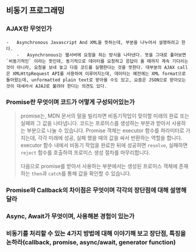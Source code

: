 ## 비동기 프로그래밍

### AJAX란 무엇인가

    -   Asynchronous Javascript And XML을 뜻하는데, 부분을 나누어서 설명하려고 한다.
        -   Asynchronous는 웹서버에 요청을 하는 방식을 나타낸다. 뜻을 그대로 풀어보면 `비동기적인` 이라는 뜻인데, 동기적으로 데이터를 요청하고 응답이 올 때까지 계속 기다리는 것이 아니라, 요청을 보내 놓고 다음 코드를 실행한다는 것을 뜻한다. 대부분의 AJAX call은 XMLHttpRequest API를 사용하여 이루어지는데, 데이터는 예전에는 XML format으로 돌아왔는데, unformatted plain text로 받아올 수도 있고, 요즘은 JSON으로 받아오는 것이 대세라서 AJAJ로 불려야 한다는 의견도 있다.

### Promise란 무엇이며 코드가 어떻게 구성되어있는가

> promise는, MDN 문서의 말을 빌리자면 비동기작업이 맞이할 미래의 완료 또는 실패와 그 값을 나타냅니다. 코드는 프로미스를 생성하는 부분과 받아서 사용하는 부분으로 나눌 수 있습니다. Promise 객체는 executor 함수를 파라미터로 가지는데, 각각 미래에 성공, 실패 했을 때의 값을 싸서 반환하는 역할을 합니다. executor 함수 내에서 비동기 작업을 완료한 뒤에 성공하면 `resolve`, 실패하면 `reject` 함수를 호출하여 프로미스 생성 절차를 마무리합니다. <br><br>
> 다음으로 promise를 받아서 사용하는 부분에서는 생성된 프로미스 객체에 존재하는 `then`과 `catch`를 통해 값을 확인할 수 있습니다.

### Promise와 Callback의 차이점은 무엇이며 각각의 장단점에 대해 설명해달라

### Async, Await가 무엇이며, 사용해본 경험이 있는가

### 비동기를 처리할 수 있는 4가지 방법에 대해 이야기해 보고 장단점, 특징을 논하라(callback, promise, async/await, generator function)

